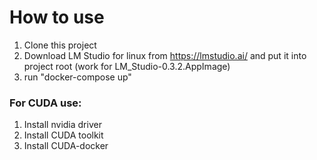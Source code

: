 # How to use

1. Clone this project
2. Download LM Studio for linux from https://lmstudio.ai/ and put it into project root (work for LM_Studio-0.3.2.AppImage)
3. run "docker-compose up"

### For CUDA use:
1. Install nvidia driver
2. Install CUDA toolkit
3. Install CUDA-docker